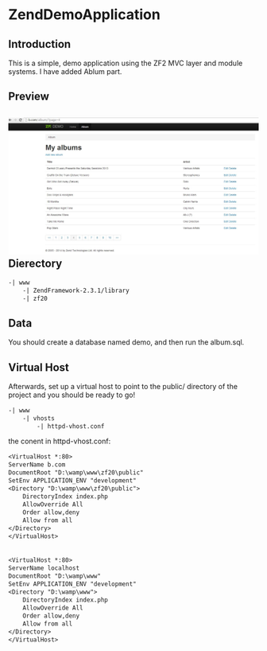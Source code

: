 ZendDemoApplication
=======================

Introduction
------------
This is a simple, demo application using the ZF2 MVC layer and module
systems. I have added Ablum part.

Preview
-------
![perview](preview.jpg)
Dierectory
----------
	-| www
		-| ZendFramework-2.3.1/library
		-| zf20

Data
----
You should create a database named demo, and then run the album.sql.
 
Virtual Host
------------
Afterwards, set up a virtual host to point to the public/ directory of the
project and you should be ready to go!


	-| www
		-| vhosts
			-| httpd-vhost.conf

the conent in httpd-vhost.conf:

	<VirtualHost *:80>
	ServerName b.com
	DocumentRoot "D:\wamp\www\zf20\public"
	SetEnv APPLICATION_ENV "development"
	<Directory "D:\wamp\www\zf20\public">
	    DirectoryIndex index.php
	    AllowOverride All
	    Order allow,deny
	    Allow from all
	</Directory>
	</VirtualHost>
	
	
	<VirtualHost *:80>
	ServerName localhost
	DocumentRoot "D:\wamp\www"
	SetEnv APPLICATION_ENV "development"
	<Directory "D:\wamp\www">
	    DirectoryIndex index.php
	    AllowOverride All
	    Order allow,deny
	    Allow from all
	</Directory>
	</VirtualHost>
	
